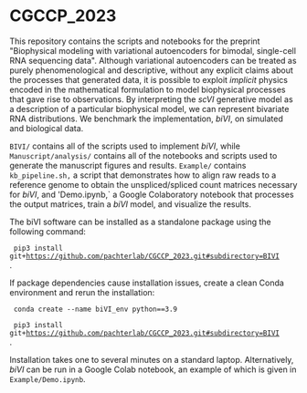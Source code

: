 # CGCCP_2023
This repository contains the scripts and notebooks for the preprint "Biophysical modeling with variational autoencoders for bimodal, single-cell RNA sequencing data". Although variational autoencoders can be treated as purely phenomenological and descriptive, without any explicit claims about the processes that generated data, it is possible to exploit *implicit* physics encoded in the mathematical formulation to model biophysical processes that gave rise to observations. By interpreting the _scVI_ generative model as a description of a particular biophysical model, we can represent bivariate RNA distributions. We benchmark the implementation, _biVI_, on simulated and biological data.

`BIVI/` contains all of the scripts used to implement _biVI_, while `Manuscript/analysis/` contains all of the notebooks and scripts used to generate the manuscript figures and results. `Example/` contains `kb_pipeline.sh,` a script that demonstrates how to align raw reads to a reference genome to obtain the unspliced/spliced count matrices necessary for _biVI_, and 'Demo.ipynb,` a Google Colaboratory notebook that processes the output matrices, train a _biVI_ model, and visualize the results.  





The biVI software can be installed as a standalone package using the following command: 


<code> pip3 install git+https://github.com/pachterlab/CGCCP_2023.git#subdirectory=BIVI </code>. 



If package dependencies cause installation issues, create a clean Conda environment and rerun the installation:


<code> conda create --name biVI_env python==3.9 </code> 

<code> pip3 install git+https://github.com/pachterlab/CGCCP_2023.git#subdirectory=BIVI </code>.


Installation takes one to several minutes on a standard laptop. Alternatively, _biVI_ can be run in a Google Colab notebook, an example of which is given in `Example/Demo.ipynb`.
